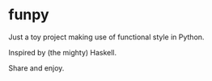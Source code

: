 funpy
=====

Just a toy project making use of functional style in Python.

Inspired by (the mighty) Haskell.

Share and enjoy.

